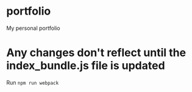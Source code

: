# portfolio
My personal portfolio

# Any changes don't reflect until the index_bundle.js file is updated
Run `npm run webpack` 